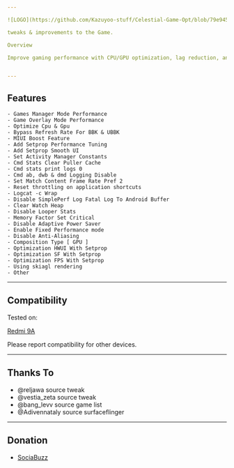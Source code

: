 ```yaml
---

![LOGO](https://github.com/Kazuyoo-stuff/Celestial-Game-Opt/blob/79e945d2cbb507542a88ddbacf14cd5cd3caa1f3/image/image.jpg)

tweaks & improvements to the Game.

Overview

Improve gaming performance with CPU/GPU optimization, lag reduction, and RAM optimization. Suitable for various games without manual settings.


---
```


## Features

```
- Games Manager Mode Performance
- Game Overlay Mode Performance
- Optimize Cpu & Gpu
- Bypass Refresh Rate For BBK & UBBK
- MIUI Boost Feature
- Add Setprop Performance Tuning
- Add Setprop Smooth UI
- Set Activity Manager Constants
- Cmd Stats Clear Puller Cache
- Cmd stats print logs 0
- Cmd ab, dwb & dmd Logging Disable
- Set Match Content Frame Rate Pref 2
- Reset throttling on application shortcuts
- Logcat -c Wrap
- Disable SimplePerf Log Fatal Log To Android Buffer
- Clear Watch Heap
- Disable Looper Stats
- Memory Factor Set Critical
- Disable Adaptive Power Saver
- Enable Fixed Performance mode
- Disable Anti-Aliasing
- Composition Type [ GPU ]
- Optimization HWUI With Setprop
- Optimization SF With Setprop
- Optimization FPS With Setprop
- Using skiagl rendering
- Other

```

---

## Compatibility

Tested on:

[Redmi 9A](https://m.gsmarena.com/xiaomi_redmi_9a-10279.php)


Please report compatibility for other devices.


---

## Thanks To

- @reljawa source tweak
- @vestia_zeta source tweak
- @bang_levv source game list
- @Adivennataly source surfaceflinger

---

## Donation

- [SociaBuzz](https://sociabuzz.com/dikyganteng_/tribe)
